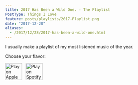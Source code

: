 ```yaml
---
title: 2017 Has Been a Wild One. - The Playlist
PostType: Things I Love
feature: posts/playlists/2017-Playlist.png
date: "2017-12-28"
aliases:
  - /2017/12/28/2017-has-been-a-wild-one.html
---
```


I usually make a playlist of my most listened music of the year.

Choose your flavor:


<a class="link__reset" href="https://itunes.apple.com/us/playlist/2017-has-been-a-wild-one/pl.u-Ymb098pHPjVMlM"><img src="/img/posts/playlists/applemusic.svg" alt="Play on Apple Music" height="54px"></a>&nbsp;&nbsp;
<a class="link__reset" href="https://open.spotify.com/user/121523262/playlist/4Aavsha9Szq2nKCpF8NRy3"><img src="/img/posts/playlists/spotify.png" alt="Play on Spotify" height="54px"></a>
